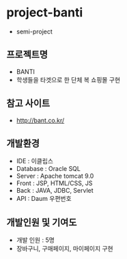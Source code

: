 # project-banti
- semi-project

## 프로젝트명
- BANTI
- 학생들을 타겟으로 한 단체 복 쇼핑몰 구현

## 참고 사이트
- http://bant.co.kr/

## 개발환경
- IDE : 이클립스
- Database : Oracle SQL
- Server : Apache tomcat 9.0
- Front : JSP, HTML/CSS, JS
- Back : JAVA, JDBC, Servlet
- API : Daum 우편번호

## 개발인원 및 기여도
- 개발 인원 : 5명
- 장바구니, 구매페이지, 마이페이지 구현
